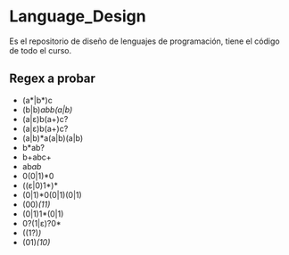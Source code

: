 # Language_Design
Es el repositorio de diseño de lenguajes de programación, tiene el código de todo el curso.

## Regex a probar
- (a*|b*)c
- (b|b)*abb(a|b)*
- (a|ε)b(a+)c?
- (a|ε)b(a+)c?
- (a|b)*a(a|b)(a|b)
- b*ab?
- b+abc+
- ab*ab*
- 0(0|1)*0
- ((ε|0)1*)*
- (0|1)*0(0|1)(0|1)
- (00)*(11)*
- (0|1)1*(0|1)
- 0?(1|ε)?0*
- ((1?)*)*
- (01)*(10)*